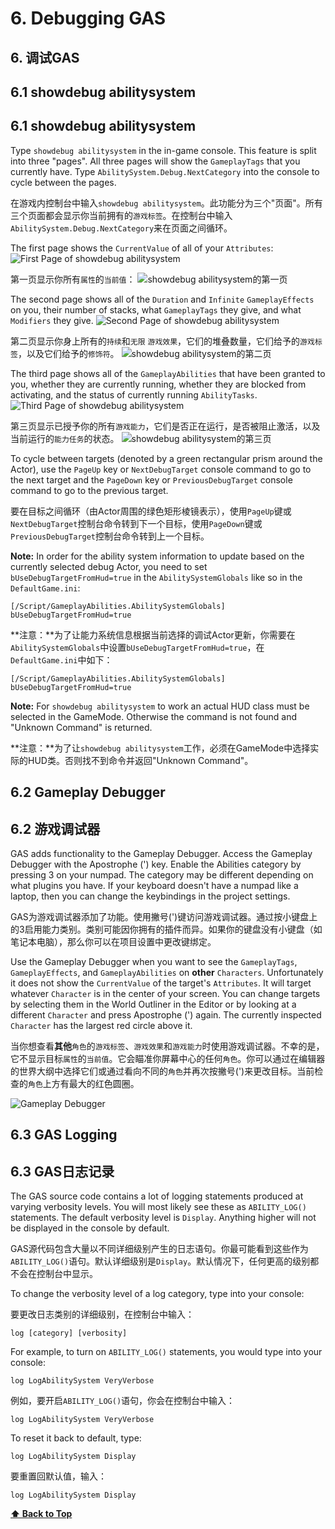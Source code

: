 # 6. Debugging GAS

## 6. 调试GAS

## 6.1 showdebug abilitysystem

## 6.1 showdebug abilitysystem

Type `showdebug abilitysystem` in the in-game console. This feature is split into three "pages". All three pages will show the `GameplayTags` that you currently have. Type `AbilitySystem.Debug.NextCategory` into the console to cycle between the pages.

在游戏内控制台中输入`showdebug abilitysystem`。此功能分为三个"页面"。所有三个页面都会显示你当前拥有的`游戏标签`。在控制台中输入`AbilitySystem.Debug.NextCategory`来在页面之间循环。

The first page shows the `CurrentValue` of all of your `Attributes`:
![First Page of showdebug abilitysystem](https://github.com/tranek/GASDocumentation/raw/master/Images/showdebugpage1.png)

第一页显示你所有`属性`的`当前值`：
![showdebug abilitysystem的第一页](https://github.com/tranek/GASDocumentation/raw/master/Images/showdebugpage1.png)

The second page shows all of the `Duration` and `Infinite` `GameplayEffects` on you, their number of stacks, what `GameplayTags` they give, and what `Modifiers` they give.
![Second Page of showdebug abilitysystem](https://github.com/tranek/GASDocumentation/raw/master/Images/showdebugpage2.png)

第二页显示你身上所有的`持续`和`无限` `游戏效果`，它们的堆叠数量，它们给予的`游戏标签`，以及它们给予的`修饰符`。
![showdebug abilitysystem的第二页](https://github.com/tranek/GASDocumentation/raw/master/Images/showdebugpage2.png)

The third page shows all of the `GameplayAbilities` that have been granted to you, whether they are currently running, whether they are blocked from activating, and the status of currently running `AbilityTasks`.
![Third Page of showdebug abilitysystem](https://github.com/tranek/GASDocumentation/raw/master/Images/showdebugpage3.png)

第三页显示已授予你的所有`游戏能力`，它们是否正在运行，是否被阻止激活，以及当前运行的`能力任务`的状态。
![showdebug abilitysystem的第三页](https://github.com/tranek/GASDocumentation/raw/master/Images/showdebugpage3.png)

To cycle between targets (denoted by a green rectangular prism around the Actor), use the `PageUp` key or `NextDebugTarget` console command to go to the next target and the `PageDown` key or `PreviousDebugTarget` console command to go to the previous target.

要在目标之间循环（由Actor周围的绿色矩形棱镜表示），使用`PageUp`键或`NextDebugTarget`控制台命令转到下一个目标，使用`PageDown`键或`PreviousDebugTarget`控制台命令转到上一个目标。

**Note:** In order for the ability system information to update based on the currently selected debug Actor, you need to set `bUseDebugTargetFromHud=true` in the `AbilitySystemGlobals` like so in the `DefaultGame.ini`:
```
[/Script/GameplayAbilities.AbilitySystemGlobals]
bUseDebugTargetFromHud=true
```

**注意：**为了让能力系统信息根据当前选择的调试Actor更新，你需要在`AbilitySystemGlobals`中设置`bUseDebugTargetFromHud=true`，在`DefaultGame.ini`中如下：
```
[/Script/GameplayAbilities.AbilitySystemGlobals]
bUseDebugTargetFromHud=true
```

**Note:** For `showdebug abilitysystem` to work an actual HUD class must be selected in the GameMode. Otherwise the command is not found and "Unknown Command" is returned.

**注意：**为了让`showdebug abilitysystem`工作，必须在GameMode中选择实际的HUD类。否则找不到命令并返回"Unknown Command"。

## 6.2 Gameplay Debugger

## 6.2 游戏调试器

GAS adds functionality to the Gameplay Debugger. Access the Gameplay Debugger with the Apostrophe (') key. Enable the Abilities category by pressing 3 on your numpad. The category may be different depending on what plugins you have. If your keyboard doesn't have a numpad like a laptop, then you can change the keybindings in the project settings.

GAS为游戏调试器添加了功能。使用撇号(')键访问游戏调试器。通过按小键盘上的3启用能力类别。类别可能因你拥有的插件而异。如果你的键盘没有小键盘（如笔记本电脑），那么你可以在项目设置中更改键绑定。

Use the Gameplay Debugger when you want to see the `GameplayTags`, `GameplayEffects`, and `GameplayAbilities` on **other** `Characters`. Unfortunately it does not show the `CurrentValue` of the target's `Attributes`. It will target whatever `Character` is in the center of your screen. You can change targets by selecting them in the World Outliner in the Editor or by looking at a different `Character` and press Apostrophe (') again. The currently inspected `Character` has the largest red circle above it.

当你想查看**其他**`角色`的`游戏标签`、`游戏效果`和`游戏能力`时使用游戏调试器。不幸的是，它不显示目标`属性`的`当前值`。它会瞄准你屏幕中心的任何`角色`。你可以通过在编辑器的世界大纲中选择它们或通过看向不同的`角色`并再次按撇号(')来更改目标。当前检查的`角色`上方有最大的红色圆圈。

![Gameplay Debugger](https://github.com/tranek/GASDocumentation/raw/master/Images/gameplaydebugger.png)

## 6.3 GAS Logging

## 6.3 GAS日志记录

The GAS source code contains a lot of logging statements produced at varying verbosity levels. You will most likely see these as `ABILITY_LOG()` statements. The default verbosity level is `Display`. Anything higher will not be displayed in the console by default.

GAS源代码包含大量以不同详细级别产生的日志语句。你最可能看到这些作为`ABILITY_LOG()`语句。默认详细级别是`Display`。默认情况下，任何更高的级别都不会在控制台中显示。

To change the verbosity level of a log category, type into your console:

要更改日志类别的详细级别，在控制台中输入：

```
log [category] [verbosity]
```

For example, to turn on `ABILITY_LOG()` statements, you would type into your console:
```
log LogAbilitySystem VeryVerbose
```

例如，要开启`ABILITY_LOG()`语句，你会在控制台中输入：
```
log LogAbilitySystem VeryVerbose
```

To reset it back to default, type:
```
log LogAbilitySystem Display
```

要重置回默认值，输入：
```
log LogAbilitySystem Display
```

**[⬆ Back to Top](../README.md#table-of-contents)**
